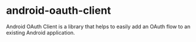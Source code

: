 android-oauth-client
====================

Android OAuth Client is a library that helps to easily add an OAuth flow to an existing Android application.

